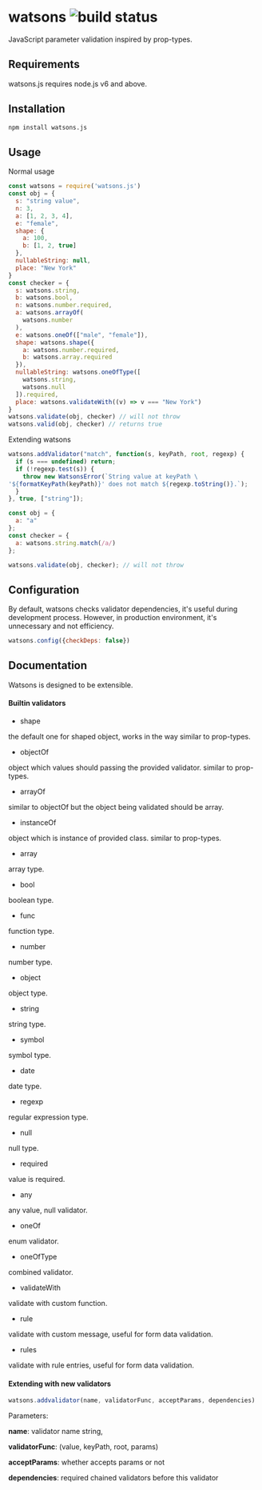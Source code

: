 # watsons ![build status](https://travis-ci.org/zhangkaiyulw/watsons.svg)
JavaScript parameter validation inspired by prop-types.

## Requirements

watsons.js requires node.js v6 and above.

## Installation
``` bash
npm install watsons.js
```

## Usage

Normal usage

``` javaScript
const watsons = require('watsons.js')
const obj = {
  s: "string value",
  n: 3,
  a: [1, 2, 3, 4],
  e: "female",
  shape: {
    a: 100,
    b: [1, 2, true]
  },
  nullableString: null,
  place: "New York"
}
const checker = {
  s: watsons.string,
  b: watsons.bool,
  n: watsons.number.required,
  a: watsons.arrayOf(
    watsons.number
  ),
  e: watsons.oneOf(["male", "female"]),
  shape: watsons.shape({
    a: watsons.number.required,
    b: watsons.array.required
  }),
  nullableString: watsons.oneOfType([
    watsons.string,
    watsons.null
  ]).required,
  place: watsons.validateWith((v) => v === "New York")
}
watsons.validate(obj, checker) // will not throw
watsons.valid(obj, checker) // returns true
```

Extending watsons

``` javaScript
watsons.addValidator("match", function(s, keyPath, root, regexp) {
  if (s === undefined) return;
  if (!regexp.test(s)) {
    throw new WatsonsError(`String value at keyPath \
'${formatKeyPath(keyPath)}' does not match ${regexp.toString()}.`);
  }
}, true, ["string"]);

const obj = {
  a: "a"
};
const checker = {
  a: watsons.string.match(/a/)
};

watsons.validate(obj, checker); // will not throw
```

## Configuration

By default, watsons checks validator dependencies, it's useful during development process. However, in production environment, it's unnecessary and not efficiency.

``` javaScript
watsons.config({checkDeps: false})
```

## Documentation

Watsons is designed to be extensible.

#### Builtin validators

- shape

the default one for shaped object, works in the way similar to prop-types.

- objectOf

object which values should passing the provided validator. similar to prop-types.

- arrayOf

similar to objectOf but the object being validated should be array.

- instanceOf

object which is instance of provided class. similar to prop-types.

- array

array type.

- bool

boolean type.

- func

function type.

- number

number type.

- object

object type.

- string

string type.

- symbol

symbol type.

- date

date type.

- regexp

regular expression type.

- null

null type.

- required

value is required.

- any

any value, null validator.

- oneOf

enum validator.

- oneOfType

combined validator.

- validateWith

validate with custom function.

- rule

validate with custom message, useful for form data validation.

- rules

validate with rule entries, useful for form data validation.

#### Extending with new validators
``` javaScript
watsons.addvalidator(name, validatorFunc, acceptParams, dependencies)
```
Parameters:

**name**: validator name string,

**validatorFunc**: (value, keyPath, root, params)

**acceptParams**: whether accepts params or not

**dependencies**: required chained validators before this validator
